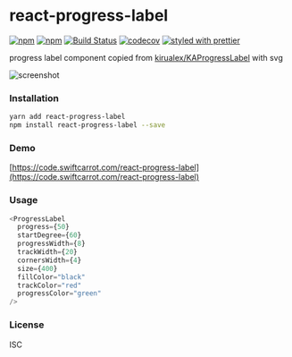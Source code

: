 # react-progress-label

[![npm](https://img.shields.io/npm/v/react-progress-label.svg)](https://www.npmjs.com/package/react-progress-label)
[![npm](https://img.shields.io/npm/dm/react-progress-label.svg)](https://www.npmjs.com/package/react-progress-label)
[![Build Status](https://travis-ci.org/wangzuo/react-progress-label.svg?branch=master)](https://travis-ci.org/wangzuo/react-progress-label)
[![codecov](https://codecov.io/gh/wangzuo/react-progress-label/branch/master/graph/badge.svg)](https://codecov.io/gh/wangzuo/react-progress-label)
[![styled with prettier](https://img.shields.io/badge/styled_with-prettier-ff69b4.svg)](https://github.com/prettier/prettier)

progress label component copied from [kirualex/KAProgressLabel](https://github.com/kirualex/KAProgressLabel) with svg

![screenshot](https://raw.githubusercontent.com/wangzuo/react-progress-label/master/screenshot.png)

### Installation

```sh
yarn add react-progress-label
npm install react-progress-label --save
```

### Demo

[https://code.swiftcarrot.com/react-progress-label](https://code.swiftcarrot.com/react-progress-label)

### Usage

```javascript
<ProgressLabel
  progress={50}
  startDegree={60}
  progressWidth={8}
  trackWidth={20}
  cornersWidth={4}
  size={400}
  fillColor="black"
  trackColor="red"
  progressColor="green"
/>
```

### License

ISC
